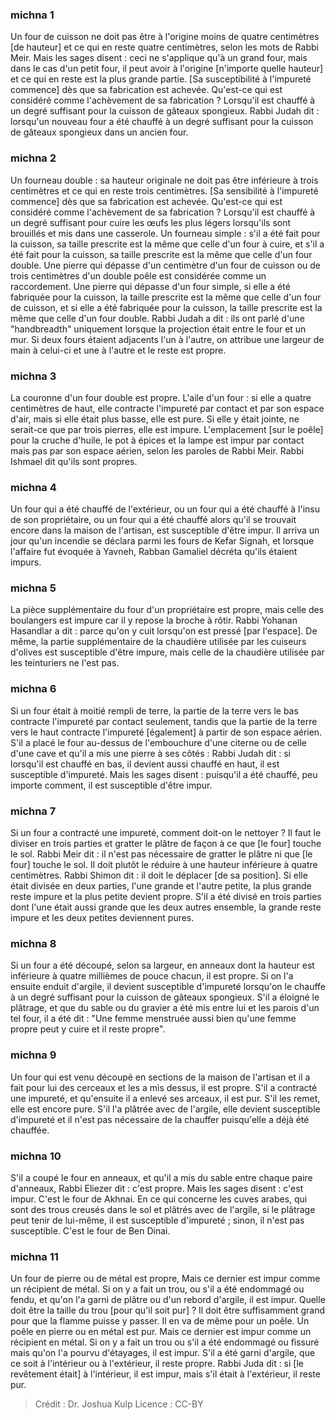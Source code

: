
### michna 1
Un four de cuisson ne doit pas être à l'origine moins de quatre centimètres [de hauteur] et ce qui en reste quatre centimètres, selon les mots de Rabbi Meir. Mais les sages disent : ceci ne s'applique qu'à un grand four, mais dans le cas d'un petit four, il peut avoir à l'origine [n'importe quelle hauteur] et ce qui en reste est la plus grande partie. [Sa susceptibilité à l'impureté commence] dès que sa fabrication est achevée. Qu'est-ce qui est considéré comme l'achèvement de sa fabrication ? Lorsqu'il est chauffé à un degré suffisant pour la cuisson de gâteaux spongieux. Rabbi Judah dit : lorsqu'un nouveau four a été chauffé à un degré suffisant pour la cuisson de gâteaux spongieux dans un ancien four.

### michna 2
Un fourneau double : sa hauteur originale ne doit pas être inférieure à trois centimètres et ce qui en reste trois centimètres. [Sa sensibilité à l'impureté commence] dès que sa fabrication est achevée. Qu'est-ce qui est considéré comme l'achèvement de sa fabrication ? Lorsqu'il est chauffé à un degré suffisant pour cuire les œufs les plus légers lorsqu'ils sont brouillés et mis dans une casserole. Un fourneau simple : s'il a été fait pour la cuisson, sa taille prescrite est la même que celle d'un four à cuire, et s'il a été fait pour la cuisson, sa taille prescrite est la même que celle d'un four double. Une pierre qui dépasse d'un centimètre d'un four de cuisson ou de trois centimètres d'un double poêle est considérée comme un raccordement. Une pierre qui dépasse d'un four simple, si elle a été fabriquée pour la cuisson, la taille prescrite est la même que celle d'un four de cuisson, et si elle a été fabriquée pour la cuisson, la taille prescrite est la même que celle d'un four double. Rabbi Judah a dit : ils ont parlé d'une "handbreadth" uniquement lorsque la projection était entre le four et un mur. Si deux fours étaient adjacents l'un à l'autre, on attribue une largeur de main à celui-ci et une à l'autre et le reste est propre.

### michna 3
La couronne d'un four double est propre. L'aile d'un four : si elle a quatre centimètres de haut, elle contracte l'impureté par contact et par son espace d'air, mais si elle était plus basse, elle est pure. Si elle y était jointe, ne serait-ce que par trois pierres, elle est impure. L'emplacement [sur le poêle] pour la cruche d'huile, le pot à épices et la lampe est impur par contact mais pas par son espace aérien, selon les paroles de Rabbi Meir. Rabbi Ishmael dit qu'ils sont propres.

### michna 4
Un four qui a été chauffé de l'extérieur, ou un four qui a été chauffé à l'insu de son propriétaire, ou un four qui a été chauffé alors qu'il se trouvait encore dans la maison de l'artisan, est susceptible d'être impur. Il arriva un jour qu'un incendie se déclara parmi les fours de Kefar Signah, et lorsque l'affaire fut évoquée à Yavneh, Rabban Gamaliel décréta qu'ils étaient impurs.

### michna 5
La pièce supplémentaire du four d'un propriétaire est propre, mais celle des boulangers est impure car il y repose la broche à rôtir. Rabbi Yohanan Hasandlar a dit : parce qu'on y cuit lorsqu'on est pressé [par l'espace]. De même, la partie supplémentaire de la chaudière utilisée par les cuiseurs d'olives est susceptible d'être impure, mais celle de la chaudière utilisée par les teinturiers ne l'est pas.

### michna 6
Si un four était à moitié rempli de terre, la partie de la terre vers le bas contracte l'impureté par contact seulement, tandis que la partie de la terre vers le haut contracte l'impureté [également] à partir de son espace aérien. S'il a placé le four au-dessus de l'embouchure d'une citerne ou de celle d'une cave et qu'il a mis une pierre à ses côtés : Rabbi Judah dit : si lorsqu'il est chauffé en bas, il devient aussi chauffé en haut, il est susceptible d'impureté. Mais les sages disent : puisqu'il a été chauffé, peu importe comment, il est susceptible d'être impur.

### michna 7
Si un four a contracté une impureté, comment doit-on le nettoyer ? Il faut le diviser en trois parties et gratter le plâtre de façon à ce que [le four] touche le sol. Rabbi Meir dit : il n'est pas nécessaire de gratter le plâtre ni que [le four] touche le sol. Il doit plutôt le réduire à une hauteur inférieure à quatre centimètres. Rabbi Shimon dit : il doit le déplacer [de sa position]. Si elle était divisée en deux parties, l'une grande et l'autre petite, la plus grande reste impure et la plus petite devient propre. S'il a été divisé en trois parties dont l'une était aussi grande que les deux autres ensemble, la grande reste impure et les deux petites deviennent pures.

### michna 8
Si un four a été découpé, selon sa largeur, en anneaux dont la hauteur est inférieure à quatre millièmes de pouce chacun, il est propre. Si on l'a ensuite enduit d'argile, il devient susceptible d'impureté lorsqu'on le chauffe à un degré suffisant pour la cuisson de gâteaux spongieux. S'il a éloigné le plâtrage, et que du sable ou du gravier a été mis entre lui et les parois d'un tel four, il a été dit : "Une femme menstruée aussi bien qu'une femme propre peut y cuire et il reste propre".

### michna 9
Un four qui est venu découpé en sections de la maison de l'artisan et il a fait pour lui des cerceaux et les a mis dessus, il est propre. S'il a contracté une impureté, et qu'ensuite il a enlevé ses arceaux, il est pur. S'il les remet, elle est encore pure. S'il l'a plâtrée avec de l'argile, elle devient susceptible d'impureté et il n'est pas nécessaire de la chauffer puisqu'elle a déjà été chauffée.

### michna 10
S'il a coupé le four en anneaux, et qu'il a mis du sable entre chaque paire d'anneaux, Rabbi Eliezer dit : c'est propre. Mais les sages disent : c'est impur. C'est le four de Akhnai. En ce qui concerne les cuves arabes, qui sont des trous creusés dans le sol et plâtrés avec de l'argile, si le plâtrage peut tenir de lui-même, il est susceptible d'impureté ; sinon, il n'est pas susceptible. C'est le four de Ben Dinai.

### michna 11
Un four de pierre ou de métal est propre, Mais ce dernier est impur comme un récipient de métal. Si on y a fait un trou, ou s'il a été endommagé ou fendu, et qu'on l'a garni de plâtre ou d'un rebord d'argile, il est impur. Quelle doit être la taille du trou [pour qu'il soit pur] ?  Il doit être suffisamment grand pour que la flamme puisse y passer. Il en va de même pour un poêle. Un poêle en pierre ou en métal est pur. Mais ce dernier est impur comme un récipient en métal. Si on y a fait un trou ou s'il a été endommagé ou fissuré mais qu'on l'a pourvu d'étayages, il est impur. S'il a été garni d'argile, que ce soit à l'intérieur ou à l'extérieur, il reste propre. Rabbi Juda dit : si [le revêtement était] à l'intérieur, il est impur, mais s'il était à l'extérieur, il reste pur.

>Crédit : Dr. Joshua Kulp
>Licence : CC-BY